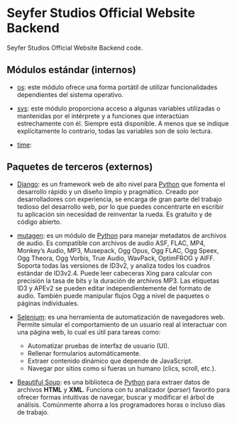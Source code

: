 # Seyfer Studios Official Website Backend

Seyfer Studios Official Website Backend code.

## Módulos estándar (internos)

- [os](https://docs.python.org/3/library/os.html): este módulo ofrece una forma portátil de utilizar funcionalidades dependientes del sistema operativo.

- [sys](https://docs.python.org/3/library/sys.html): este módulo proporciona acceso a algunas variables utilizadas o mantenidas por el intérprete y a funciones que interactúan estrechamente con él. Siempre está disponible. A menos que se indique explícitamente lo contrario, todas las variables son de solo lectura.

- [time](https://docs.python.org/3/library/time.html):

## Paquetes de terceros (externos)

- [Django](https://www.djangoproject.com/): es un framework web de alto nivel para [Python](https://www.python.org/) que fomenta el desarrollo rápido y un diseño limpio y pragmático. Creado por desarrolladores con experiencia, se encarga de gran parte del trabajo tedioso del desarrollo web, por lo que puedes concentrarte en escribir tu aplicación sin necesidad de reinventar la rueda. Es gratuito y de código abierto.

- [mutagen](https://mutagen.readthedocs.io/en/latest/): es un módulo de [Python](https://www.python.org/) para manejar metadatos de archivos de audio. Es compatible con archivos de audio ASF, FLAC, MP4, Monkey’s Audio, MP3, Musepack, Ogg Opus, Ogg FLAC, Ogg Speex, Ogg Theora, Ogg Vorbis, True Audio, WavPack, OptimFROG y AIFF. Soporta todas las versiones de ID3v2, y analiza todos los cuadros estándar de ID3v2.4. Puede leer cabeceras Xing para calcular con precisión la tasa de bits y la duración de archivos MP3. Las etiquetas ID3 y APEv2 se pueden editar independientemente del formato de audio. También puede manipular flujos Ogg a nivel de paquetes o páginas individuales.

- [Selenium](https://www.selenium.dev/): es una herramienta de automatización de navegadores web. Permite simular el comportamiento de un usuario real al interactuar con una página web, lo cual es útil para tareas como:

  - Automatizar pruebas de interfaz de usuario (UI).
  - Rellenar formularios automáticamente.
  - Extraer contenido dinámico que depende de JavaScript.
  - Navegar por sitios como si fueras un humano (clics, scroll, etc.).

- [Beautiful Soup](https://www.crummy.com/software/BeautifulSoup/bs4/doc/): es una biblioteca de [Python](https://www.python.org/) para extraer datos de archivos **HTML** y **XML**. Funciona con tu analizador (_parser_) favorito para ofrecer formas intuitivas de navegar, buscar y modificar el árbol de análisis. Comúnmente ahorra a los programadores horas o incluso días de trabajo.

